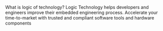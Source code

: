 What is logic of technology? Logic Technology helps developers and engineers improve their embedded engineering process. Accelerate your time-to-market with trusted and compliant software tools and hardware components